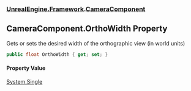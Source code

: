 ### [UnrealEngine.Framework](./UnrealEngine-Framework.md 'UnrealEngine.Framework').[CameraComponent](./UnrealEngine-Framework-CameraComponent.md 'UnrealEngine.Framework.CameraComponent')
## CameraComponent.OrthoWidth Property
Gets or sets the desired width of the orthographic view (in world units)  
```csharp
public float OrthoWidth { get; set; }
```
#### Property Value
[System.Single](https://docs.microsoft.com/en-us/dotnet/api/System.Single 'System.Single')  
